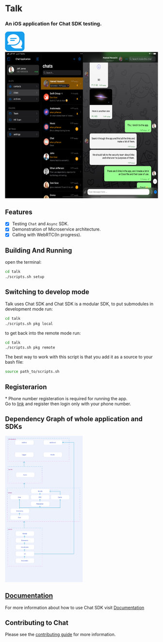 # Talk
### An iOS application for Chat SDK testing.
<img src="https://github.com/hamed8080/Talk/raw/main/images/icon.png" width="64" height="64">
<br />

<img src="https://github.com/hamed8080/Talk/raw/main/images/main.png"  width="640" height="480">
<br />

## Features
- [x] Testing `Chat` and `Async` SDK.
- [x] Demonstration of Microservice architecture.
- [x] Calling with WebRTC(In progress).

## Building And Running
open the terminal:
```bash
cd talk
./scripts.sh setup
```

## Switching to develop mode
Talk uses Chat SDK and Chat SDK is a modular SDK, to put submodules in development mode run:
```bash
cd talk
./scripts.sh pkg local
```

to get back into the remote mode run:
```bash
cd talk
./scripts.sh pkg remote
```

The best way to work with this script is that you add it as a source to your bash file:
```bash
source path_to/scripts.sh
```

## Registerarion
&ast; Phone number registeration is required for running the app.
<br />
Go to [link](https://accounts.pod.ir/) and register then login only with your phone number.

## Dependency Graph of whole application and SDKs
<img src="https://github.com/hamed8080/Talk/raw/main/images/dependencies.jpg"  width="256" height="480">
<br />

## [Documentation](https://hamed8080.gitlab.io/chat/documentation/chat/)
For more information about how to use Chat SDK visit [Documentation](https://hamed8080.gitlab.io/chat/documentation/Chat/) 
<br/>

## Contributing to Chat
Please see the [contributing guide](/CONTRIBUTING.md) for more information.
